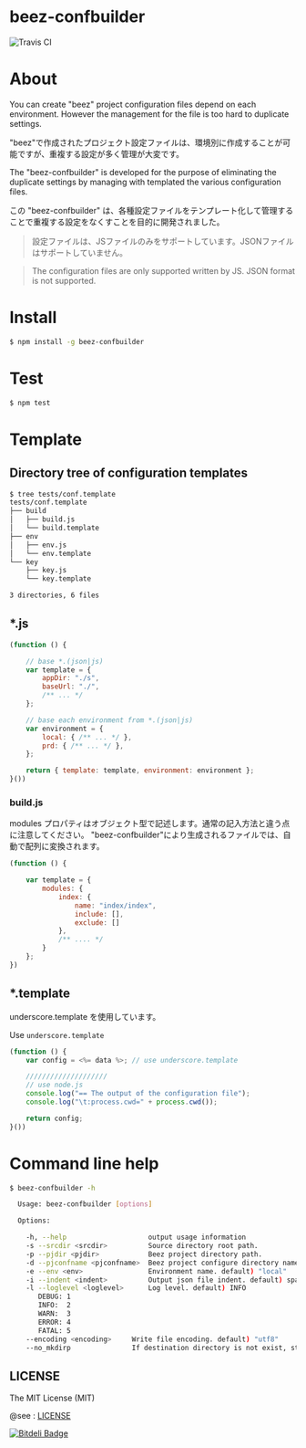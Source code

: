 beez-confbuilder
=================


![Travis CI](https://travis-ci.org/fkei/beez-confbuilder.png?branch=master)


# About

You can create "beez" project configuration files depend on each environment.
However the management for the file is too hard to duplicate settings.

"beez"で作成されたプロジェクト設定ファイルは、環境別に作成することが可能ですが、重複する設定が多く管理が大変です。



The "beez-confbuilder"  is developed for the purpose of eliminating the duplicate settings by managing with templated the various configuration files.


この "beez-confbuilder" は、各種設定ファイルをテンプレート化して管理することで重複する設定をなくすことを目的に開発されました。


> 設定ファイルは、JSファイルのみをサポートしています。JSONファイルはサポートしていません。


> The configuration files are only supported written by JS. JSON format is not supported.


# Install

```sh
$ npm install -g beez-confbuilder
```

# Test

```sh
$ npm test
```

# Template


## Directory tree of configuration templates

```sh
$ tree tests/conf.template
tests/conf.template
├── build
│   ├── build.js
│   └── build.template
├── env
│   ├── env.js
│   └── env.template
└── key
    ├── key.js
    └── key.template

3 directories, 6 files
```

## *.js

```javascript
(function () {

    // base *.(json|js)
    var template = {
        appDir: "./s",
        baseUrl: "./",
        /** ... */
    };

    // base each environment from *.(json|js)
    var environment = {
        local: { /** ... */ },
        prd: { /** ... */ },
    };

    return { template: template, environment: environment };
}())

```

### build.js
modules プロパティはオブジェクト型で記述します。通常の記入方法と違う点に注意してください。
"beez-confbuilder"により生成されるファイルでは、自動で配列に変換されます。

```javascript
(function () {

    var template = {
        modules: {
            index: {
                name: "index/index",
                include: [],
                exclude: []
            },
            /** .... */
        }
    };
})
```


## *.template

underscore.template を使用しています。

Use `underscore.template`

```javascript
(function () {
    var config = <%= data %>; // use underscore.template

    ////////////////////
    // use node.js
    console.log("== The output of the configuration file");
    console.log("\t:process.cwd=" + process.cwd());

    return config;
}())
```

# Command line help

```sh
$ beez-confbuilder -h

  Usage: beez-confbuilder [options]

  Options:

    -h, --help                    output usage information
    -s --srcdir <srcdir>          Source directory root path.
    -p --pjdir <pjdir>            Beez project directory path.
    -d --pjconfname <pjconfname>  Beez project configure directory name. default) conf
    -e --env <env>                Environment name. default) "local"
    -i --indent <indent>          Output json file indent. default) space 4
    -l --loglevel <loglevel>      Log level. default) INFO
       DEBUG: 1
       INFO:  2
       WARN:  3
       ERROR: 4
       FATAL: 5
    --encoding <encoding>     Write file encoding. default) "utf8"
    --no_mkdirp               If destination directory is not exist, stop to create new one. # 出力先のディレクトリがない場合は処理を停止
```

## LICENSE

The MIT License (MIT)

@see : [LICENSE](https://raw.github.com/fkei/beez-confbuilder/master/LICENSE)


[![Bitdeli Badge](https://d2weczhvl823v0.cloudfront.net/fkei/beez-confbuilder/trend.png)](https://bitdeli.com/free "Bitdeli Badge")
